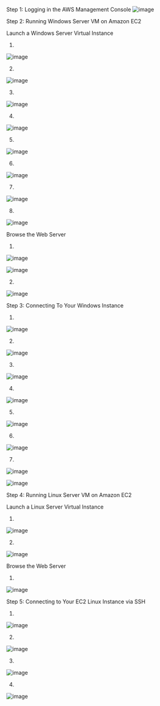 Step 1: Logging in the AWS Management Console
![image](https://github.com/Miroslav-Shashkin/Labs/assets/67318964/ccdb6a87-5542-4594-ae69-91bfb5b8d236)

Step 2: Running Windows Server VM on Amazon EC2

Launch a Windows Server Virtual Instance

1.
![image](https://github.com/Miroslav-Shashkin/Labs/assets/67318964/1b7e4ae0-9aeb-41e4-b7b2-6c17b78d919a)

2.
![image](https://github.com/Miroslav-Shashkin/Labs/assets/67318964/f93df72a-b7f1-432e-b84a-595196bedc9b)

3.
![image](https://github.com/Miroslav-Shashkin/Labs/assets/67318964/d30f2a46-26d0-4fc8-8cf3-ff9dfabda61a)

4.
![image](https://github.com/Miroslav-Shashkin/Labs/assets/67318964/02243425-5e25-4553-a798-d4c531cc4cc0)

5.
![image](https://github.com/Miroslav-Shashkin/Labs/assets/67318964/36ae1cf3-ab50-4e16-af23-fd5a4c1e4ad8)

6.
![image](https://github.com/Miroslav-Shashkin/Labs/assets/67318964/5cd392df-88d1-4989-a6ad-fd90f7e0d4b2)

7.
![image](https://github.com/Miroslav-Shashkin/Labs/assets/67318964/6ba059dd-9c48-4d3b-bca6-deb2707c57e0)

8.
![image](https://github.com/Miroslav-Shashkin/Labs/assets/67318964/7afdfd92-6213-4935-a57f-10c21e29d7e8)

Browse the Web Server

1.
![image](https://github.com/Miroslav-Shashkin/Labs/assets/67318964/725257e9-0a3a-4994-80d4-87bced8c68a3)

![image](https://github.com/Miroslav-Shashkin/Labs/assets/67318964/96728714-8087-42f9-9fab-84ed867b0a3b)

2.
![image](https://github.com/Miroslav-Shashkin/Labs/assets/67318964/6fae81c5-13fe-48f5-ae7b-5e5acaef0554)

Step 3: Connecting To Your Windows Instance

1.
![image](https://github.com/Miroslav-Shashkin/Labs/assets/67318964/a4790dd0-d6c4-4409-bfff-cd7108911939)

2.
![image](https://github.com/Miroslav-Shashkin/Labs/assets/67318964/4868da8f-6008-4b16-8f33-f47ee9a3daef)

3.
![image](https://github.com/Miroslav-Shashkin/Labs/assets/67318964/79744256-e1da-4071-918b-0a63d8cef808)

4.
![image](https://github.com/Miroslav-Shashkin/Labs/assets/67318964/96ec0091-d94a-405f-b555-d1351b242bac)

5.
![image](https://github.com/Miroslav-Shashkin/Labs/assets/67318964/1849ec95-36a5-4301-a6da-4f9a008fb6ce)

6.
![image](https://github.com/Miroslav-Shashkin/Labs/assets/67318964/5a35a7c1-1b0d-4b29-8d78-fd61a5c92683)

7.
![image](https://github.com/Miroslav-Shashkin/Labs/assets/67318964/75c5893e-1c0d-4b2b-aac3-a44e6e0ee6c0)

![image](https://github.com/Miroslav-Shashkin/Labs/assets/67318964/8fba50f2-68a9-4224-a4f7-f4aaf00880fe)

Step 4: Running Linux Server VM on Amazon EC2

Launch a Linux Server Virtual Instance

1.
![image](https://github.com/Miroslav-Shashkin/Labs/assets/67318964/fc4fbdb5-8d5c-4d0d-8d23-3d98889acee1)

2.
![image](https://github.com/Miroslav-Shashkin/Labs/assets/67318964/d988e009-6a8f-48bd-af4e-52bdd585c1e0)

Browse the Web Server

1.
![image](https://github.com/Miroslav-Shashkin/Labs/assets/67318964/6317b95c-ba75-49a2-a7af-c729fd34eca0)


Step 5: Connecting to Your EC2 Linux Instance via SSH

1.
![image](https://github.com/Miroslav-Shashkin/Labs/assets/67318964/33c0887f-9a2e-4f77-acbf-6116e4085c03)

2.
![image](https://github.com/Miroslav-Shashkin/Labs/assets/67318964/70d09e11-a182-4e8b-8db4-e8e4bc1d4269)

3.
![image](https://github.com/Miroslav-Shashkin/Labs/assets/67318964/0e8f3afc-ec56-4f4d-84c5-c2cf57c84067)

4.
![image](https://github.com/Miroslav-Shashkin/Labs/assets/67318964/b29b21c7-a083-447e-87ca-e3296068546c)


